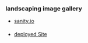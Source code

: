 ### landscaping image gallery

- [sanity.io](https://twinklescapers.sanity.studio/)

#### 
- [deployed Site](https://twinklescapers.netlify.app/)
